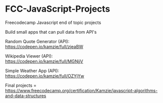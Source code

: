 # FCC-JavaScript-Projects

Freecodecamp Javascript end of topic projects

Build small apps that can pull data from API's

Random Quote Generator (API):   
https://codepen.io/kamzie/full/zjeaBW

Wikipedia Viewer (API):   
https://codepen.io/kamzie/full/MGNjjV

Simple Weather App (API):   
https://codepen.io/kamzie/full/OZYjYw

Final projects = https://www.freecodecamp.org/certification/Kamzie/javascript-algorithms-and-data-structures


